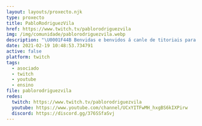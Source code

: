 ```yaml
---
layout: layouts/proxecto.njk
type: proxecto
title: PabloRodriguezVila
href: https://www.twitch.tv/pablorodriguezvila
img: /img/comunidade/pablorodriguezvila.webp
description: "\U0001F44B Benvidas e benvidos á canle de titoriais para o profesorado galego.\n\n#youtubeiras #youtubeiros"
date: 2021-02-19 10:48:53.734791
active: false
platform: twitch
tags:
  - asociado
  - twitch
  - youtube
  - ensino
file: pablorodriguezvila
redes:
  twitch: https://www.twitch.tv/pablorodriguezvila
  youtube: https://www.youtube.com/channel/UCxYITFwMH_hxgBS6kIXPirw
  discord: https://discord.gg/376SSfaSvj
---
```

